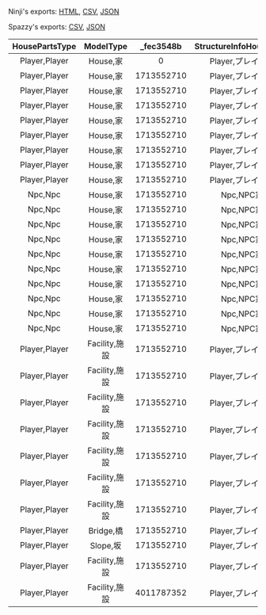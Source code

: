 Ninji's exports: [HTML](https://wuffs.org/acnh/bcsv_150/html/StructureInfoParam.html), [CSV](https://wuffs.org/acnh/bcsv_150/csv/StructureInfoParam.csv), [JSON](https://wuffs.org/acnh/bcsv_150/json/StructureInfoParam.json)

Spazzy's exports: [CSV](https://github.com/McSpazzy/acnh-csv/blob/master/StructureInfoParam.csv), [JSON](https://github.com/McSpazzy/acnh-json/blob/master/StructureInfoParam.json)

| HousePartsType | ModelType | _fec3548b | StructureInfoHouseType | StructureInfoType | Door0 | UniqueID |
|:--:|:--:|:--:|:--:|:--:|:--:|:--:|
| Player,Player | House,家 | 0 | Player,プレイヤ家 | House,家 | 1 | 0 | 
| Player,Player | House,家 | 1713552710 | Player,プレイヤ家 | House,家 | 1 | 1 | 
| Player,Player | House,家 | 1713552710 | Player,プレイヤ家 | House,家 | 2 | 2 | 
| Player,Player | House,家 | 1713552710 | Player,プレイヤ家 | House,家 | 3 | 3 | 
| Player,Player | House,家 | 1713552710 | Player,プレイヤ家 | House,家 | 4 | 4 | 
| Player,Player | House,家 | 1713552710 | Player,プレイヤ家 | House,家 | 5 | 5 | 
| Player,Player | House,家 | 1713552710 | Player,プレイヤ家 | House,家 | 6 | 6 | 
| Player,Player | House,家 | 1713552710 | Player,プレイヤ家 | House,家 | 7 | 7 | 
| Player,Player | House,家 | 1713552710 | Player,プレイヤ家 | House,家 | 8 | 8 | 
| Npc,Npc | House,家 | 1713552710 | Npc,NPC家 | House,家 | 9 | 9 | 
| Npc,Npc | House,家 | 1713552710 | Npc,NPC家 | House,家 | 10 | 10 | 
| Npc,Npc | House,家 | 1713552710 | Npc,NPC家 | House,家 | 11 | 11 | 
| Npc,Npc | House,家 | 1713552710 | Npc,NPC家 | House,家 | 12 | 12 | 
| Npc,Npc | House,家 | 1713552710 | Npc,NPC家 | House,家 | 13 | 13 | 
| Npc,Npc | House,家 | 1713552710 | Npc,NPC家 | House,家 | 14 | 14 | 
| Npc,Npc | House,家 | 1713552710 | Npc,NPC家 | House,家 | 15 | 15 | 
| Npc,Npc | House,家 | 1713552710 | Npc,NPC家 | House,家 | 16 | 16 | 
| Npc,Npc | House,家 | 1713552710 | Npc,NPC家 | House,家 | 17 | 17 | 
| Npc,Npc | House,家 | 1713552710 | Npc,NPC家 | House,家 | 18 | 18 | 
| Player,Player | Facility,施設 | 1713552710 | Player,プレイヤ家 | Facility,施設 | 0 | 19 | 
| Player,Player | Facility,施設 | 1713552710 | Player,プレイヤ家 | Facility,施設 | 0 | 20 | 
| Player,Player | Facility,施設 | 1713552710 | Player,プレイヤ家 | Facility,施設 | 0 | 21 | 
| Player,Player | Facility,施設 | 1713552710 | Player,プレイヤ家 | Facility,施設 | 0 | 22 | 
| Player,Player | Facility,施設 | 1713552710 | Player,プレイヤ家 | Facility,施設 | 0 | 23 | 
| Player,Player | Facility,施設 | 1713552710 | Player,プレイヤ家 | Facility,施設 | 0 | 24 | 
| Player,Player | Facility,施設 | 1713552710 | Player,プレイヤ家 | Facility,施設 | 0 | 25 | 
| Player,Player | Bridge,橋 | 1713552710 | Player,プレイヤ家 | Bridge,橋 | 0 | 26 | 
| Player,Player | Slope,坂 | 1713552710 | Player,プレイヤ家 | Slope,坂 | 0 | 27 | 
| Player,Player | Facility,施設 | 1713552710 | Player,プレイヤ家 | Facility,施設 | 0 | 28 | 
| Player,Player | Facility,施設 | 4011787352 | Player,プレイヤ家 | Facility,施設 | 0 | 29 | 
